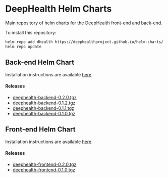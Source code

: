 # DeepHealth Helm Charts

Main repository of helm charts for the DeepHealth front-end and back-end.

To install this repository:

```bash
helm repo add dhealth https://deephealthproject.github.io/helm-charts/
helm repo update
```

## Back-end Helm Chart

Installation instructions are available [here](https://github.com/deephealthproject/docker-backend#deploy-on-kubernetes).
#### Releases
- [deephealth-backend-0.2.0.tgz](https://github.com/deephealthproject/helm-charts/raw/gh-pages/deephealth-backend-0.2.0.tgz)
- [deephealth-backend-0.1.2.tgz](https://github.com/deephealthproject/helm-charts/raw/gh-pages/deephealth-backend-0.1.2.tgz)
- [deephealth-backend-0.1.1.tgz](https://github.com/deephealthproject/helm-charts/raw/gh-pages/deephealth-backend-0.1.1.tgz)
- [deephealth-backend-0.1.0.tgz](https://github.com/deephealthproject/helm-charts/raw/gh-pages/deephealth-backend-0.1.0.tgz)

## Front-end Helm Chart

Installation instructions are available [here](https://github.com/deephealthproject/docker-frontend#deploy-on-kubernetes).

#### Releases
- [deephealth-frontend-0.2.0.tgz](https://github.com/deephealthproject/helm-charts/raw/gh-pages/deephealth-frontend-0.2.0.tgz)
- [deephealth-frontend-0.1.0.tgz](https://github.com/deephealthproject/helm-charts/raw/gh-pages/deephealth-frontend-0.1.0.tgz)

